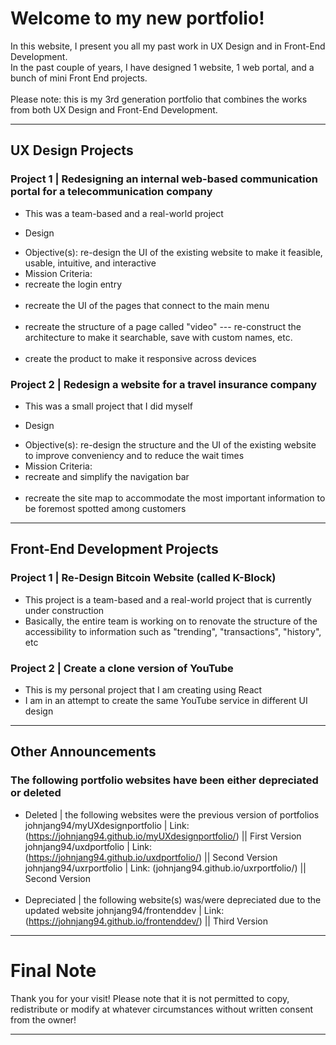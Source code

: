 # Welcome to my new portfolio!

In this website, I present you all my past work in UX Design and in Front-End Development.<br/>
In the past couple of years, I have designed 1 website, 1 web portal, and a bunch of mini Front End projects.<br/><br/>
Please note: this is my 3rd generation portfolio that combines the works from both UX Design and Front-End Development.<br/>

---

## UX Design Projects

### Project 1 | Redesigning an internal web-based communication portal for a telecommunication company

- This was a team-based and a real-world project
  
* Design
- Objective(s): re-design the UI of the existing website to make it feasible, usable, intuitive, and interactive
- Mission Criteria:<br/>
  <li>recreate the login entry</li><br/>
  <li>recreate the UI of the pages that connect to the main menu</li><br/>
  <li>recreate the structure of a page called "video" --- re-construct the architecture to make it searchable, save with custom names, etc.</li><br/>
  <li>create the product to make it responsive across devices</li>

### Project 2 | Redesign a website for a travel insurance company

- This was a small project that I did myself
  
* Design
- Objective(s): re-design the structure and the UI of the existing website to improve conveniency and to reduce the wait times
- Mission Criteria:<br/>
  <li>recreate and simplify the navigation bar</li><br/>
  <li>recreate the site map to accommodate the most important information to be foremost spotted among customers</li>

---

## Front-End Development Projects

### Project 1 | Re-Design Bitcoin Website (called K-Block)

- This project is a team-based and a real-world project that is currently under construction
- Basically, the entire team is working on to renovate the structure of the accessibility to information such as "trending", "transactions", "history", etc

### Project 2 | Create a clone version of YouTube

- This is my personal project that I am creating using React
- I am in an attempt to create the same YouTube service in different UI design

---

## Other Announcements

### The following portfolio websites have been either depreciated or deleted

- Deleted | the following websites were the previous version of portfolios
  johnjang94/myUXdesignportfolio | Link: (https://johnjang94.github.io/myUXdesignportfolio/) || First Version
  johnjang94/uxdportfolio | Link: (https://johnjang94.github.io/uxdportfolio/) || Second Version
  johnjang94/uxrportfolio | Link: (johnjang94.github.io/uxrportfolio/) || Second Version
  <br/><br/>
- Depreciated | the following website(s) was/were depreciated due to the updated website
  johnjang94/frontenddev | Link: (https://johnjang94.github.io/frontenddev/) || Third Version

---

# Final Note

Thank you for your visit!
Please note that it is not permitted to copy, redistribute or modify at whatever circumstances without written consent from the owner!

---
